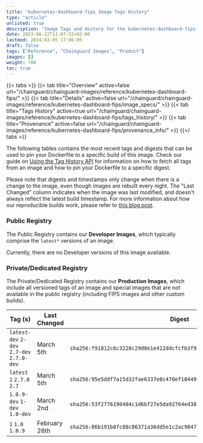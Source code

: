 ```yaml
---
title: "kubernetes-dashboard-fips Image Tags History"
type: "article"
unlisted: true
description: "Image Tags and History for the kubernetes-dashboard-fips Chainguard Image"
date: 2023-06-22T11:07:52+02:00
lastmod: 2024-03-05 17:06:05
draft: false
tags: ["Reference", "Chainguard Images", "Product"]
images: []
weight: 700
toc: true
---
```


{{< tabs >}}
{{< tab title="Overview" active=false url="/chainguard/chainguard-images/reference/kubernetes-dashboard-fips/" >}}
{{< tab title="Details" active=false url="/chainguard/chainguard-images/reference/kubernetes-dashboard-fips/image_specs/" >}}
{{< tab title="Tags History" active=true url="/chainguard/chainguard-images/reference/kubernetes-dashboard-fips/tags_history/" >}}
{{< tab title="Provenance" active=false url="/chainguard/chainguard-images/reference/kubernetes-dashboard-fips/provenance_info/" >}}
{{</ tabs >}}

The following tables contains the most recent tags and digests that can be used to pin your Dockerfile to a specific build of this image. Check our guide on [Using the Tag History API](/chainguard/chainguard-images/using-the-tag-history-api/) for information on how to fetch all tags from an image and how to pin your Dockerfile to a specific digest.

Please note that digests and timestamps only change when there is a change to the image, even though images are rebuilt every night. The "Last Changed" column indicates when the image was last modified, and doesn't always reflect the latest build timestamp. For more information about how our reproducible builds work, please refer to [this blog post](https://www.chainguard.dev/unchained/reproducing-chainguards-reproducible-image-builds).

### Public Registry
The Public Registry contains our **Developer Images**, which typically comprise the `latest*` versions of an image.

Currently, there are no Developer versions of this image available.

### Private/Dedicated Registry
The Private/Dedicated Registry contains our **Production Images**, which include all versioned tags of an image and special images that are not available in the public registry (including FIPS images and other custom builds).

| Tag (s)                                     | Last Changed  | Digest                                                                    |
|---------------------------------------------|---------------|---------------------------------------------------------------------------|
|  `latest-dev` `2-dev` `2.7-dev` `2.7.0-dev` | March 5th     | `sha256:f91812c6c3228c29d8e1e412ddcfcfb3f9ac5efe9bbdae6da3a904a8804d7164` |
|  `latest` `2` `2.7.0` `2.7`                 | March 5th     | `sha256:95e5ddf7a15d32fae6337e0c470ef1044969474e4413c3ce3e01f90693a47613` |
|  `1.0.9-dev` `1-dev` `1.0-dev`              | March 2nd     | `sha256:53f2776190404c1d6bf27e5da92764ed3842467c4c86f686fee2431772d33c42` |
|  `1` `1.0` `1.0.9`                          | February 26th | `sha256:86b191b8fc88c86371a36dd5e1c2ac904728b3beefe3630ecaaff54b96d9c306` |


